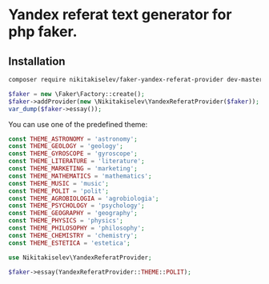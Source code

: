 # Yandex referat text generator for php faker.

## Installation

```bash
composer require nikitakiselev/faker-yandex-referat-provider dev-master
```

```php
$faker = new \Faker\Factory::create();
$faker->addProvider(new \Nikitakiselev\YandexReferatProvider($faker));
var_dump($faker->essay());
```

You can use one of the predefined theme:
```php
const THEME_ASTRONOMY = 'astronomy';
const THEME_GEOLOGY = 'geology';
const THEME_GYROSCOPE = 'gyroscope';
const THEME_LITERATURE = 'literature';
const THEME_MARKETING = 'marketing';
const THEME_MATHEMATICS = 'mathematics';
const THEME_MUSIC = 'music';
const THEME_POLIT = 'polit';
const THEME_AGROBIOLOGIA = 'agrobiologia';
const THEME_PSYCHOLOGY = 'psychology';
const THEME_GEOGRAPHY = 'geography';
const THEME_PHYSICS = 'physics';
const THEME_PHILOSOPHY = 'philosophy';
const THEME_CHEMISTRY = 'chemistry';
const THEME_ESTETICA = 'estetica';
```

```php
use Nikitakiselev\YandexReferatProvider;

$faker->essay(YandexReferatProvider::THEME::POLIT);
```